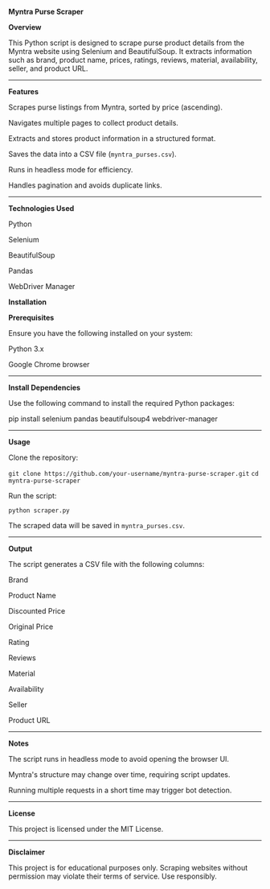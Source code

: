******Myntra Purse Scraper******


**Overview**

This Python script is designed to scrape purse product details from the Myntra website using Selenium and BeautifulSoup. It extracts information such as brand, product name, prices, ratings, reviews, material, availability, seller, and product URL.

----

**Features**

Scrapes purse listings from Myntra, sorted by price (ascending).

Navigates multiple pages to collect product details.

Extracts and stores product information in a structured format.

Saves the data into a CSV file (``myntra_purses.csv``).

Runs in headless mode for efficiency.

Handles pagination and avoids duplicate links.

---

**Technologies Used**

Python

Selenium

BeautifulSoup

Pandas

WebDriver Manager

****Installation****

**Prerequisites**

Ensure you have the following installed on your system:

Python 3.x

Google Chrome browser

----

**Install Dependencies**

Use the following command to install the required Python packages:

pip install selenium pandas beautifulsoup4 webdriver-manager

----

**Usage**

Clone the repository:

``git clone https://github.com/your-username/myntra-purse-scraper.git``
``cd myntra-purse-scraper``

Run the script:

``python scraper.py``

The scraped data will be saved in ``myntra_purses.csv``.

---

**Output**

The script generates a CSV file with the following columns:

Brand

Product Name

Discounted Price

Original Price

Rating

Reviews

Material

Availability

Seller

Product URL

---

**Notes**

The script runs in headless mode to avoid opening the browser UI.

Myntra's structure may change over time, requiring script updates.

Running multiple requests in a short time may trigger bot detection.

----

**License**

This project is licensed under the MIT License.

---

**Disclaimer**

This project is for educational purposes only. Scraping websites without permission may violate their terms of service. Use responsibly.

